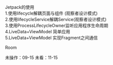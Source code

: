 Jetpack的使用  
  1.使用lifecycle解耦页面与组件 (观察者设计模式)  
  2.使用lifecycleService解耦Service(观察者设计模式)  
  3.使用ProcessLifecycleOwner监听应用程序生命周期    
  4.LiveData+ViewModel 简单应用   
  5.LiveData+ViewModel 实现Fragment之间通信   



Room

未操作：09-15 未看：11-15